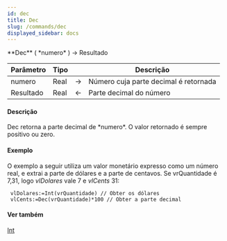 ```yaml
---
id: dec
title: Dec
slug: /commands/dec
displayed_sidebar: docs
---
```


<!--REF #_command_.Dec.Syntax-->**Dec** ( *numero* ) -> Resultado<!-- END REF-->
<!--REF #_command_.Dec.Params-->
| Parâmetro | Tipo |  | Descrição |
| --- | --- | --- | --- |
| numero | Real | &srarr; | Número cuja parte decimal é retornada |
| Resultado | Real | &larr; | Parte decimal do número |

<!-- END REF-->

#### Descrição 

<!--REF #_command_.Dec.Summary-->Dec retorna a parte decimal de *numero*.<!-- END REF--> O valor retornado é sempre positivo ou zero.

#### Exemplo 

O exemplo a seguir utiliza um valor monetário expresso como um número real, e extrai a parte de dólares e a parte de centavos. Se vrQuantidade é 7,31, logo *vlDolares* vale 7 e *vlCents* 31:

```4d
 vlDolares:=Int(vrQuantidade) // Obter os dólares
 vlCents:=Dec(vrQuantidade)*100 // Obter a parte decimal
```

#### Ver também 

[Int](int.md)  